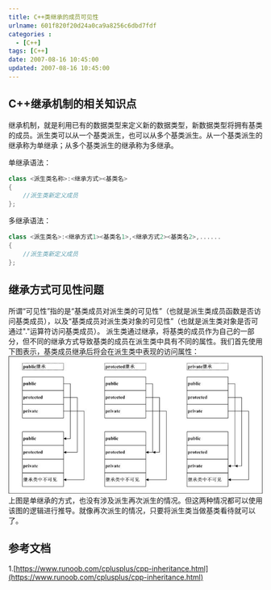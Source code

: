 ```yaml
---
title: C++类继承的成员可见性
urlname: 601f820f20d24a0ca9a8256c6dbd7fdf
categories : 
  - [C++]
tags: [C++]
date: 2007-08-16 10:45:00
updated: 2007-08-16 10:45:00
---
```

## C++继承机制的相关知识点
继承机制，就是利用已有的数据类型来定义新的数据类型，新数据类型将拥有基类的成员。派生类可以从一个基类派生，也可以从多个基类派生。从一个基类派生的继承称为单继承；从多个基类派生的继承称为多继承。

单继承语法：
``` c++
class <派生类名称>:<继承方式><基类名>
{
    //派生类新定义成员
}; 
```

多继承语法：
``` c++
class <派生类名>:<继承方式1><基类名1>,<继承方式2><基类名2>,......
{
    //派生类新定义成员
}; 
```

<!--more-->

## 继承方式可见性问题
所谓“可见性”指的是“基类成员对派生类的可见性”（也就是派生类成员函数是否访问基类成员），以及“基类成员对派生类对象的可见性”（也就是派生类对象是否可通过"."运算符访问基类成员）。
派生类通过继承，将基类的成员作为自己的一部分，但不同的继承方式导致基类的成员在派生类中具有不同的属性。我们首先使用下图表示，基类成员继承后将会在派生类中表现的访问属性：
![](/images/601f820f20d24a0ca9a8256c6dbd7fdf/1.jpg)
上图是单继承的方式，也没有涉及派生再次派生的情况。但这两种情况都可以使用该图的逻辑进行推导。就像再次派生的情况，只要将派生类当做基类看待就可以了。


## 参考文档
1.[https://www.runoob.com/cplusplus/cpp-inheritance.html](https://www.runoob.com/cplusplus/cpp-inheritance.html)